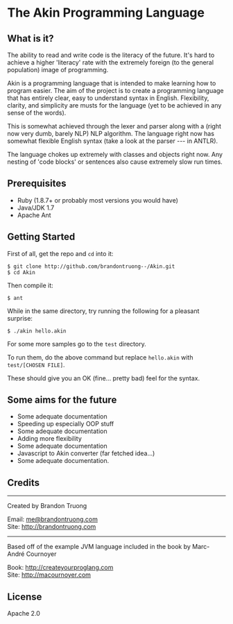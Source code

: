 The Akin Programming Language
============================

What is it?
------------

The ability to read and write code is the literacy of the future. It's hard to achieve
a higher 'literacy' rate with the extremely foreign (to the general population) image
of programming.

Akin is a programming language that is intended to make learning how to program easier. 
The aim of the project is to create a programming language that has entirely clear, easy to
understand syntax in English. Flexibility, clarity, and simplicity are musts for the language
(yet to be achieved in any sense of the words). 

This is somewhat achieved through the lexer and parser along with a (right 
now very dumb, barely NLP) NLP algorithm. The language right now has somewhat flexible 
English syntax (take a look at the parser --- in ANTLR). 

The language chokes up extremely with classes and objects right now. Any nesting of 
'code blocks' or sentences also cause extremely slow run times.

Prerequisites
----------
* Ruby (1.8.7+ or probably most versions you would have)
* Java/JDK 1.7
* Apache Ant

Getting Started
---------------

First of all, get the repo and ```cd``` into it:
```
$ git clone http://github.com/brandontruong--/Akin.git
$ cd Akin
```
Then compile it:
```
$ ant
```

While in the same directory, try running the following for a pleasant surprise:
```
$ ./akin hello.akin
```

For some more samples go to the ```test``` directory.

To run them, do the above command but replace ```hello.akin``` with ```test/[CHOSEN FILE]```.

These should give you an OK (fine... pretty bad) feel for the syntax.

Some aims for the future
-------------------------

* Some adequate documentation
* Speeding up especially OOP stuff
* Some adequate documentation
* Adding more flexibility
* Some adequate documentation
* Javascript to Akin converter (far fetched idea...)
* Some adequate documentation.

Credits
-------
---
Created by Brandon Truong

Email: me@brandontruong.com <br />
Site: http://brandontruong.com

---

Based off of the example JVM language included in the book by Marc-André Cournoyer

Book: http://createyourproglang.com <br />
Site: http://macournoyer.com

License
-------
Apache 2.0


